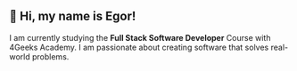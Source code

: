 ## 👋 Hi, my name is Egor!
I am currently studying the **Full Stack Software Developer** Course with 4Geeks Academy. I am passionate about creating software that solves real-world problems.
